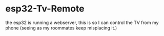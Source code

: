 # esp32-Tv-Remote
the esp32 is running a webserver, this is so I can control the TV from my phone (seeing as my roommates keep misplacing it.) 

